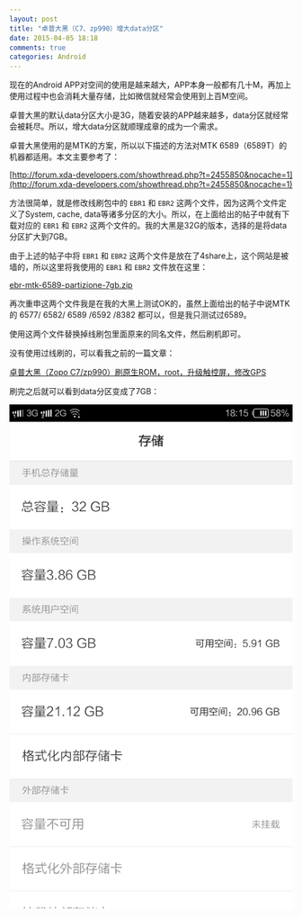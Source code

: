 ```yaml
---
layout: post
title: "卓普大黑（C7、zp990）增大data分区"
date: 2015-04-05 18:18
comments: true
categories: Android
---
```


现在的Android APP对空间的使用是越来越大，APP本身一般都有几十M，再加上使用过程中也会消耗大量存储，比如微信就经常会使用到上百M空间。

卓普大黑的默认data分区大小是3G，随着安装的APP越来越多，data分区就经常会被耗尽。所以，增大data分区就顺理成章的成为一个需求。

<!-- more -->

卓普大黑使用的是MTK的方案，所以以下描述的方法对MTK 6589（6589T）的机器都适用。本文主要参考了：

[http://forum.xda-developers.com/showthread.php?t=2455850&nocache=1](http://forum.xda-developers.com/showthread.php?t=2455850&nocache=1)

方法很简单，就是修改线刷包中的 `EBR1` 和 `EBR2` 这两个文件，因为这两个文件定义了System, cache, data等诸多分区的大小。所以，在上面给出的帖子中就有下载对应的 `EBR1` 和 `EBR2` 这两个文件的。我的大黑是32G的版本，选择的是将data分区扩大到7GB。

由于上述的帖子中将 `EBR1` 和 `EBR2` 这两个文件是放在了4share上，这个网站是被墙的，所以这里将我使用的 `EBR1` 和 `EBR2` 文件放在这里：

[ebr-mtk-6589-partizione-7gb.zip](/downloads/file/ebr-mtk-6589-partizione-7gb.zip)

再次重申这两个文件我是在我的大黑上测试OK的，虽然上面给出的帖子中说MTK的 6577/ 6582/ 6589 /6592 /8382 都可以，但是我只测试过6589。

使用这两个文件替换掉线刷包里面原来的同名文件，然后刷机即可。

没有使用过线刷的，可以看我之前的一篇文章：

[卓普大黑（Zopo C7/zp990）刷原生ROM，root，升级触控屏，修改GPS](http://markzhang.cn/blog/2014/06/08/zopo-c7-flash/)

刷完之后就可以看到data分区变成了7GB：

![Zopo C7 7GB data partition](/downloads/image/zopo-c7-7gb-data-partition.jpg)
